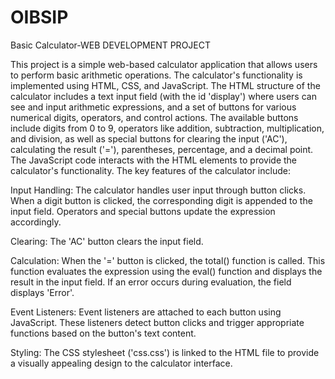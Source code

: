 # OIBSIP
Basic Calculator-WEB DEVELOPMENT PROJECT

This project is a simple web-based calculator application that allows users to perform basic arithmetic operations. The calculator's functionality is implemented using HTML, CSS, and JavaScript.
The HTML structure of the calculator includes a text input field (with the id 'display') where users can see and input arithmetic expressions, and a set of buttons for various numerical digits, operators, and control actions. The available buttons include digits from 0 to 9, operators like addition, subtraction, multiplication, and division, as well as special buttons for clearing the input ('AC'), calculating the result ('='), parentheses, percentage, and a decimal point.
The JavaScript code interacts with the HTML elements to provide the calculator's functionality. 
The key features of the calculator include:

Input Handling: The calculator handles user input through button clicks. When a digit button is clicked, the corresponding digit is appended to the input field. Operators and special buttons update the expression accordingly.

Clearing: The 'AC' button clears the input field.

Calculation: When the '=' button is clicked, the total() function is called. This function evaluates the expression using the eval() function and displays the result in the input field. If an error occurs during evaluation, the field displays 'Error'.

Event Listeners: Event listeners are attached to each button using JavaScript. These listeners detect button clicks and trigger appropriate functions based on the button's text content.

Styling: The CSS stylesheet ('css.css') is linked to the HTML file to provide a visually appealing design to the calculator interface.
